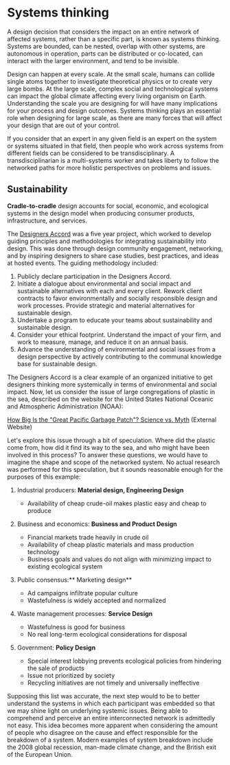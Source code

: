 # Systems thinking

A design decision that considers the impact on an entire network of affected systems, rather than a specific part, is known as systems thinking. Systems are bounded, can be nested, overlap with other systems, are autonomous in operation, parts can be distributed or co-located, can interact with the larger environment, and tend to be invisible.

Design can happen at every scale. At the small scale, humans can collide single atoms together to investigate theoretical physics or to create very large bombs. At the large scale, complex social and technological systems can impact the global climate affecting every living organism on Earth. Understanding the scale you are designing for will have many implications for your process and design outcomes. Systems thinking plays an essential role when designing for large scale, as there are many forces that will affect your design that are out of your control.

If you consider that an expert in any given field is an expert on the system or systems situated in that field, then people who work across systems from different fields can be considered to be transdisciplinary. A transdisciplinarian is a multi-systems worker and takes liberty to follow the networked paths for more holistic perspectives on problems and issues.

## Sustainability

**Cradle-to-cradle** design accounts for social, economic, and ecological systems in the design model when producing consumer products, infrastructure, and services.

The [Designers Accord](http://designersaccord.org/) was a five year project, which worked to develop guiding principles and methodologies for integrating sustainability into design. This was done through design community engagement, networking, and by inspiring designers to share case studies, best practices, and ideas at hosted events. The guiding methodology included:

1. Publicly declare participation in the Designers Accord.
2. Initiate a dialogue about environmental and social impact and sustainable alternatives with each and every client. Rework client contracts to favor environmentally and socially responsible design and work processes. Provide strategic and material alternatives for sustainable design.
3. Undertake a program to educate your teams about sustainability and sustainable design.
4. Consider your ethical footprint. Understand the impact of your firm, and work to measure, manage, and reduce it on an annual basis.
5. Advance the understanding of environmental and social issues from a design perspective by actively contributing to the communal knowledge base for sustainable design.

The Designers Accord is a clear example of an organized initiative to get designers thinking more systemically in terms of environmental and social impact. Now, let us consider the issue of large congregations of plastic in the sea, described on the website for the United States National Oceanic and Atmospheric Administration \(NOAA\):

[How Big Is the "Great Pacific Garbage Patch"? Science vs. Myth](http://response.restoration.noaa.gov/about/media/how-big-great-pacific-garbage-patch-science-vs-myth.html) \(External Website\)

Let's explore this issue through a bit of speculation. Where did the plastic come from, how did it find its way to the sea, and who might have been involved in this process? To answer these questions, we would have to imagine the shape and scope of the networked system. No actual research was performed for this speculation, but it sounds reasonable enough for the purposes of this example:

1. Industrial producers: **Material design, Engineering Design**

   * Availability of cheap crude-oil makes plastic easy and cheap to produce

2. Business and economics: **Business and Product Design**

   * Financial markets trade heavily in crude oil
   * Availability of cheap plastic materials and mass production technology
   * Business goals and values do not align with minimizing impact to existing ecological system

3. Public consensus:** Marketing design**

   * Ad campaigns infiltrate popular culture
   * Wastefulness is widely accepted and normalized

4. Waste management processes: **Service Design**

   * Wastefulness is good for business
   * No real long-term ecological considerations for disposal

5. Government: **Policy Design**

   * Special interest lobbying prevents ecological policies from hindering the sale of products
   * Issue not prioritized by society
   * Recycling initiatives are not timely and universally ineffective

Supposing this list was accurate, the next step would to be to better understand the systems in which each participant was embedded so that we may shine light on underlying systemic issues. Being able to comprehend and perceive an entire interconnected network is admittedly not easy. This idea becomes more apparent when considering the amount of people who disagree on the cause and effect responsible for the breakdown of a system. Modern examples of system breakdown include the 2008 global recession, man-made climate change, and the British exit of the European Union.

